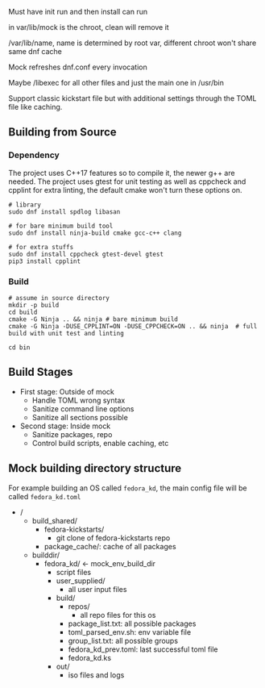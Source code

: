 Must have init run and then install can run

in var/lib/mock is the chroot, clean will remove it

/var/lib/name, name is determined by root var, different chroot won't share same dnf cache

Mock refreshes dnf.conf every invocation

Maybe /libexec for all other files and just the main one in /usr/bin

Support classic kickstart file but with additional settings through the TOML file like caching.

## Building from Source

### Dependency

The project uses C++17 features so to compile it, the newer g++ are needed. The project uses gtest for unit testing as well as cppcheck and cpplint for extra linting, the default cmake won't turn these options on.

```shell
# library
sudo dnf install spdlog libasan

# for bare minimum build tool
sudo dnf install ninja-build cmake gcc-c++ clang

# for extra stuffs
sudo dnf install cppcheck gtest-devel gtest
pip3 install cpplint
```

### Build

```shell
# assume in source directory
mkdir -p build
cd build
cmake -G Ninja .. && ninja # bare minimum build
cmake -G Ninja -DUSE_CPPLINT=ON -DUSE_CPPCHECK=ON .. && ninja  # full build with unit test and linting

cd bin
```

## Build Stages

- First stage: Outside of mock
  - Handle TOML wrong syntax
  - Sanitize command line options
  - Sanitize all sections possible
- Second stage: Inside mock
  - Sanitize packages, repo
  - Control build scripts, enable caching, etc

## Mock building directory structure

For example building an OS called ```fedora_kd```, the main config file will be called ```fedora_kd.toml```

- /
  - build_shared/
    - fedora-kickstarts/
        - git clone of fedora-kickstarts repo
    - package_cache/: cache of all packages
  - builddir/
    - fedora_kd/ <- mock_env_build_dir
      - script files
      - user_supplied/
        - all user input files
      - build/
        - repos/
            - all repo files for this os
        - package_list.txt: all possible packages
        - toml_parsed_env.sh: env variable file
        - group_list.txt: all possible groups
        - fedora_kd_prev.toml: last successful toml file
        - fedora_kd.ks
      - out/
        - iso files and logs